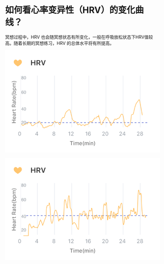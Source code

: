 # 如何看心率变异性（HRV）的变化曲线？

冥想过程中，HRV 也会随冥想状态有所变化，一般在呼吸放松状态下HRV值较高。随着长期的冥想练习，HRV 的总体水平将有所提高。

![普通冥想者的冥想HRV变化](media/1%E5%B9%B4%E7%BB%8F%E9%AA%8C%E5%86%A5%E6%83%B3%E8%80%85%E7%9A%84%E5%86%A5%E6%83%B3HRV%E5%8F%98%E5%8C%96.png)

![经验丰富的冥想者的冥想HRV变化](media/5%E5%B9%B4%E7%BB%8F%E9%AA%8C%E5%86%A5%E6%83%B3%E8%80%85%E7%9A%84%E5%86%A5%E6%83%B3HRV%E5%8F%98%E5%8C%96.png)

